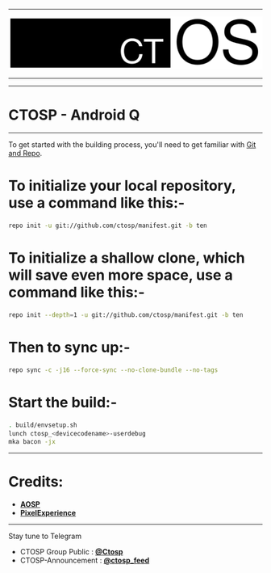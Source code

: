 ------------------------------------------
     
<p align="center">
 <img src="https://github.com/ctosp/manifest/blob/pie/ctOS.png" > 
</p>

------------------------------------------

------------------------------------------
# CTOSP - Android Q #
------------------------------------------

To get started with the building process, you'll need to get familiar with [Git and Repo](http://source.android.com/source/using-repo.html).


# To initialize your local repository, use a command like this:-

```bash
repo init -u git://github.com/ctosp/manifest.git -b ten
```

# To initialize a shallow clone, which will save even more space, use a command like this:-

```bash
repo init --depth=1 -u git://github.com/ctosp/manifest.git -b ten
```

# Then to sync up:- 

```bash
repo sync -c -j16 --force-sync --no-clone-bundle --no-tags
```

# Start the build:-

```bash
. build/envsetup.sh
lunch ctosp_<devicecodename>-userdebug
mka bacon -jx
 ```
---------------------------------------

Credits:
=======
 * [**AOSP**](https://android.googlesource.com)
 * [**PixelExperience**](https://github.com/PixelExperience)
 
----------------------------------------------

Stay tune to Telegram

* CTOSP Group Public : [**@Ctosp**](https://t.me/CTOSP)
* CTOSP-Announcement : [**@ctosp_feed**](https://t.me/ctosp_feed)
